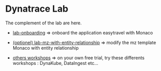 #  Dynatrace Lab

The complement of the lab are here.  


- [lab-onboarding](/lab-onboarding) => onboard the application easytravel with Monaco 
- [(optionel) lab-mz-with-entity-relationship](/lab-mz-with-entity-relationship) => modify the mz template Monaco  with entity relationship

- [others workshops](https://github.com/dynatrace-ace-services) => on your own free trial, try these differents workshops : DynaKube, DataIngest etc...  

